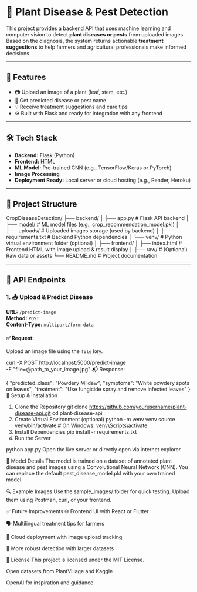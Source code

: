 # 🌿 Plant Disease & Pest Detection 

This project provides a backend API that uses machine learning and computer vision to detect **plant diseases or pests** from uploaded images. Based on the diagnosis, the system returns actionable **treatment suggestions** to help farmers and agricultural professionals make informed decisions.

---

## 🚀 Features

- 📷 Upload an image of a plant (leaf, stem, etc.)
- 🧠 Get predicted disease or pest name
- 💡 Receive treatment suggestions and care tips
- ⚙️ Built with Flask and ready for integration with any frontend

---

## 🛠️ Tech Stack

- **Backend:** Flask (Python)
- **Frontend:** HTML
- **ML Model:** Pre-trained CNN (e.g., TensorFlow/Keras or PyTorch)
- **Image Processing** 
- **Deployment Ready:** Local server or cloud hosting (e.g., Render, Heroku)

---

## 📂 Project Structure
CropDiseaseDetection/
├── backend/
│ ├── app.py # Flask API backend
│ ├── model/ # ML model files (e.g., crop_recommendation_model.pkl)
│ ├── uploads/ # Uploaded images storage (used by backend)
│ ├── requirements.txt # Backend Python dependencies
│ └── venv/ # Python virtual environment folder (optional)
│
├── frontend/
│ ├── index.html # Frontend HTML with image upload & result display
│
├── raw/ # (Optional) Raw data or assets
└── README.md # Project documentation

---

## 🧪 API Endpoints

### 1. 📤 Upload & Predict Disease

**URL:** `/predict-image`  
**Method:** `POST`  
**Content-Type:** `multipart/form-data`

#### ✅ Request:

Upload an image file using the `file` key.

curl -X POST http://localhost:5000/predict-image \
  -F "file=@path_to_your_image.jpg"
📬 Response:

{
  "predicted_class": "Powdery Mildew",
  "symptoms": "White powdery spots on leaves",
  "treatment": "Use fungicide spray and remove infected leaves"
}
🧰 Setup & Installation
1. Clone the Repository
git clone https://github.com/yourusername/plant-disease-api.git
cd plant-disease-api
2. Create Virtual Environment (optional)
python -m venv venv
source venv/bin/activate  # On Windows: venv\Scripts\activate
3. Install Dependencies
pip install -r requirements.txt
4. Run the Server

python app.py
Open the live server or directly open via internet explorer

🧠 Model Details
The model is trained on a dataset of annotated plant disease and pest images using a Convolutional Neural Network (CNN). You can replace the default pest_disease_model.pkl with your own trained model.

🔍 Example Images
Use the sample_images/ folder for quick testing. Upload them using Postman, curl, or your frontend.

✅ Future Improvements
🌐 Frontend UI with React or Flutter

🗣️ Multilingual treatment tips for farmers

📡 Cloud deployment with image upload tracking

🧪 More robust detection with larger datasets



📄 License
This project is licensed under the MIT License.


Open datasets from PlantVillage and Kaggle

OpenAI for inspiration and guidance


